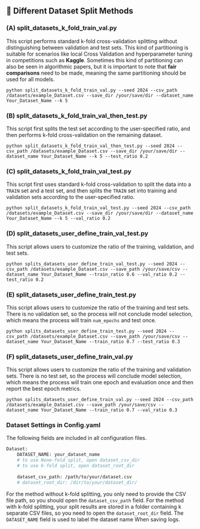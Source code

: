 ## :satellite: **Different Dataset Split Methods**
### **(A) split_datasets_k_fold_train_val.py**
This script performs standard k-fold cross-validation splitting without distinguishing between validation and test sets. This kind of partitioning is suitable for scenarios like local Cross Validation and hyperparameter tuning in competitions such as **Kaggle**. Sometimes this kind of partitioning can also be seen in algorithmic papers, but it is important to note that **fair comparisons** need to be made, meaning the same partitioning should be used for all models.

```shell
python split_datasets_k_fold_train_val.py --seed 2024 --csv_path /datasets/example_Dataset.csv --save_dir /your/save/dir --dataset_name Your_Dataset_Name --k 5 
```
### **(B) split_datasets_k_fold_train_val_then_test.py**
This script first splits the test set according to the user-specified ratio, and then performs k-fold cross-validation on the remaining dataset. 

```shell
python split_datasets_k_fold_train_val_then_test.py --seed 2024 --csv_path /datasets/example_Dataset.csv --save_dir /your/save/dir --dataset_name Your_Dataset_Name --k 5 --test_ratio 0.2 
```
### **(C) split_datasets_k_fold_train_val_test.py**
This script first uses standard k-fold cross-validation to split the data into a `TRAIN` set and a test set, and then splits the `TRAIN` set into training and validation sets according to the user-specified ratio. 

```shell
python split_datasets_k_fold_train_val_test.py --seed 2024 --csv_path /datasets/example_Dataset.csv --save_dir /your/save/dir --dataset_name Your_Dataset_Name --k 5 --val_ratio 0.2 
```
### **(D) split_datasets_user_define_train_val_test.py**
This script allows users to customize the ratio of the training, validation, and test sets.

```shell
python splits_datasets_user_define_train_val_test.py --seed 2024 --csv_path /datasets/example_Dataset.csv --save_path /your/save/csv --dataset_name Your_Dataset_Name --train_ratio 0.6 --val_ratio 0.2 --test_ratio 0.2
```
### **(E) split_datasets_user_define_train_test.py**
This script allows users to customize the ratio of the training and test sets. There is no validation set, so the process will not conclude model selection, which means the process will train `num_epochs` and test once.

```shell
python splits_datasets_user_define_train_test.py --seed 2024 --csv_path /datasets/example_Dataset.csv --save_path /your/save/csv --dataset_name Your_Dataset_Name --train_ratio 0.7 --test_ratio 0.3
```
### **(F) split_datasets_user_define_train_val.py**
This script allows users to customize the ratio of the training and validation sets. There is no test set, so the process will conclude model selection, which means the process will train one epoch and evaluation once and then report the best epoch metrics. 

```shell
python splits_datasets_user_define_train_val.py --seed 2024 --csv_path /datasets/example_Dataset.csv --save_path /your/save/csv --dataset_name Your_Dataset_Name --train_ratio 0.7 --val_ratio 0.3
```

### Dataset Settings in Config.yaml
The following fields are included in all configuration files.
```bash
Dataset:
    DATASET_NAME: your_dataset_name
    # to use None-fold split, open dataset_csv_dir
    # to use k-fold split, open dataset_root_dir
    
    dataset_csv_path: /path/to/your/dataset.csv
    # dataset_root_dir: /dir/to/your/dataset_dir/
```
For the method without k-fold splitting, you only need to provide the CSV file path, so you should open the `dataset_csv_path` field.   For the method with k-fold splitting, your split results are stored in a folder containing k separate CSV files, so you need to open the `dataset_root_dir` field. The `DATASET_NAME` field is used to label the dataset name When saving logs.